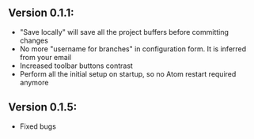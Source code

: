 ## Version 0.1.1:
* "Save locally" will save all the project buffers before committing changes
* No more "username for branches" in configuration form. It is inferred from your
email
* Increased toolbar buttons contrast
* Perform all the initial setup on startup, so no Atom restart required anymore

## Version 0.1.5:
* Fixed bugs
